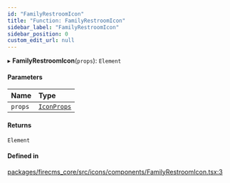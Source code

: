 ```yaml
---
id: "FamilyRestroomIcon"
title: "Function: FamilyRestroomIcon"
sidebar_label: "FamilyRestroomIcon"
sidebar_position: 0
custom_edit_url: null
---
```


▸ **FamilyRestroomIcon**(`props`): `Element`

#### Parameters

| Name | Type |
| :------ | :------ |
| `props` | [`IconProps`](../types/IconProps.md) |

#### Returns

`Element`

#### Defined in

[packages/firecms_core/src/icons/components/FamilyRestroomIcon.tsx:3](https://github.com/FireCMSco/firecms/blob/d45f3739/packages/firecms_core/src/icons/components/FamilyRestroomIcon.tsx#L3)
